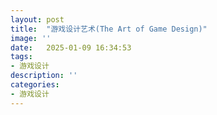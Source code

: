 ```yaml
---
layout: post
title:  "游戏设计艺术(The Art of Game Design)"
image: ''
date:   2025-01-09 16:34:53
tags:
- 游戏设计
description: ''
categories: 
- 游戏设计
---
```

